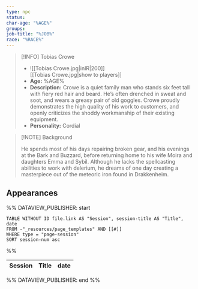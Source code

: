 ```yaml
---
type: npc
status: 
char-age: "%AGE%"
groups: 
job-title: "%JOB%"
race: "%RACE%"
---
```


>[!INFO] Tobias Crowe
>- ![[Tobias Crowe.jpg|inlR|200]]
<br/> [[Tobias Crowe.jpg|show to players]]
>- **Age:** %AGE%
> - **Description:** Crowe is a quiet family man who stands six feet tall with fiery red hair and beard. He’s often drenched in sweat and soot, and wears a greasy pair of old goggles. Crowe proudly demonstrates the high quality of his work to customers, and openly criticizes the shoddy workmanship of their existing equipment.
> - **Personality:** Cordial
 
 >[!NOTE] Background
 >
 >He spends most of his days repairing broken gear, and his evenings at the Bark and Buzzard, before returning home to his wife Moira and daughters Emma and Sybil. Although he lacks the spellcasting abilities to work with delerium, he dreams of one day creating a masterpiece out of the meteoric iron found in Drakkenheim.

## Appearances

%% DATAVIEW_PUBLISHER: start
```dataview
TABLE WITHOUT ID file.link AS "Session", session-title AS "Title", date
FROM -"_resources/page_templates" AND [[#]]
WHERE type = "page-session"
SORT session-num asc
```
%%

| Session | Title | date |
| ------- | ----- | ---- |

%% DATAVIEW_PUBLISHER: end %%